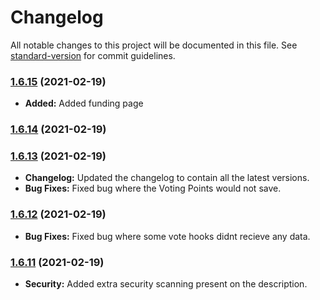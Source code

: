 # Changelog

All notable changes to this project will be documented in this file. See [standard-version](https://github.com/conventional-changelog/standard-version) for commit guidelines.

### [1.6.15](https://github.com/Strider-Bot/BLWebhooks/compare/v1.6.14...v1.6.15) (2021-02-19)

* **Added:** Added funding page
### [1.6.14](https://github.com/Strider-Bot/BLWebhooks/compare/v1.6.13...v1.6.14) (2021-02-19)

### [1.6.13](https://github.com/Strider-Bot/BLWebhooks/compare/v1.6.12...v1.6.13) (2021-02-19)

* **Changelog:** Updated the changelog to contain all the latest versions.
* **Bug Fixes:** Fixed bug where the Voting Points would not save.

### [1.6.12](https://github.com/Strider-Bot/BLWebhooks/compare/v1.6.11...v1.6.12) (2021-02-19)

* **Bug Fixes:** Fixed bug where some vote hooks didnt recieve any data.

### [1.6.11](https://github.com/Strider-Bot/BLWebhooks/compare/v1.6.10...v1.6.11) (2021-02-19)

* **Security:** Added extra security scanning present on the description.
